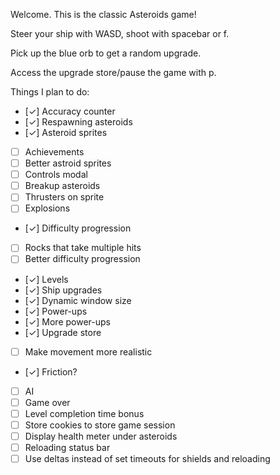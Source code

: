Welcome. This is the classic Asteroids game!

Steer your ship with WASD, shoot with spacebar or f.

Pick up the blue orb to get a random upgrade.

Access the upgrade store/pause the game with p.

Things I plan to do:

- [✓] Accuracy counter
- [✓] Respawning asteroids
- [✓] Asteroid sprites
- [ ] Achievements
- [ ] Better astroid sprites
- [ ] Controls modal
- [ ] Breakup asteroids
- [ ] Thrusters on sprite
- [ ] Explosions
- [✓] Difficulty progression
- [ ] Rocks that take multiple hits
- [ ] Better difficulty progression
- [✓] Levels
- [✓] Ship upgrades
- [✓] Dynamic window size
- [✓] Power-ups
- [✓] More power-ups
- [✓] Upgrade store
- [ ] Make movement more realistic
- [✓] Friction?
- [ ] AI
- [ ] Game over
- [ ] Level completion time bonus
- [ ] Store cookies to store game session
- [ ] Display health meter under asteroids
- [ ] Reloading status bar
- [ ] Use deltas instead of set timeouts for shields and reloading
